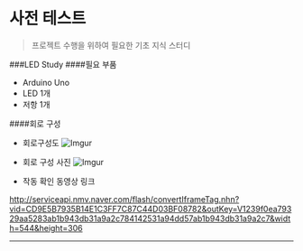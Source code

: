 # 사전 테스트
> 프로젝트 수행을 위하여 필요한 기초 지식 스터디

###LED Study
####필요 부품
- Arduino Uno
- LED 1개
- 저항 1개

####회로 구성
- 회로구성도
![Imgur](http://blogfiles.naver.net/20160311_17/rjsgmlgood_14576706735001OX6j_PNG/LED%C1%A6%BE%EE%C8%B8%B7%CE%B5%B5%C0%CC%B9%CC%C1%F6.png "회로 구성도") 
- 회로 구성 사진
![Imgur](http://i.imgur.com/eJcSjZN.jpg  "회로 구성 사진") 

- 작동 확인 동영상 링크

http://serviceapi.nmv.naver.com/flash/convertIframeTag.nhn?vid=CD9E5B7935B14E1C3FF7C87C44D03BF08782&outKey=V1239f0ea79329aa5283ab1b943db31a9a2c784142531a94dd57ab1b943db31a9a2c7&width=544&height=306

***
